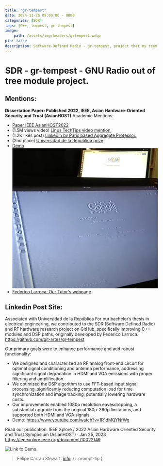 ```yaml
---
title: "gr-tempest"
date: 2024-11-26 08:00:00 - 0000
categories: [SDR]
tags: [C++, tempest, gr-tempest]
image:
    path: /assets/img/headers/grtempest.webp
pin: false
description: Software-Defined Radio - gr-tempest, project that my team and I based our end of career dissertation.
---
```


# SDR - gr-tempest - GNU Radio out of tree module project. 
## Mentions:
**Dissertation Paper: Published 2022, IEEE, Asian Hardware-Oriented Security and Trust (AsianHOST)**
Academic Mentions: 
- [Paper IEEE AsianHOST2022](https://ieeexplore.ieee.org/document/10022149)
- (1.5M views video) [Linus TechTips video mention.](https://www.youtube.com/watch?v=OPckpjBSAOw) 
- (1.2K likes post) [Linkedin by Paris based Aggregate Professor.](https://www.linkedin.com/posts/thomas-lavarenne-9b8998147_espionner-un-moniteur-vga-ou-hdmi-gr%C3%A2ce-aux-activity-7261145763815079937-PGVr?utm_source=share&utm_medium=member_desktop)
- (2nd place) [Universidad de la Republica prize](https://idm.uy/2021/premiacion.html)
- [Demo](https://www.youtube.com/watch?v=qsjSH6T5xac) ![Photo](/assets/img/other/demo%20photo.webp)
- [Federico Larroca: Our Tutor's webpage](https://iie.fing.edu.uy/personal/flarroca/)

## Linkedin Post Site:
Associated with Universidad de la República
For our bachelor’s thesis in electrical engineering, we contributed to the SDR (Software Defined Radio) and RF hardware research project on GitHub, specifically improving C++ modules and DSP paths, originally developed by Federico Larroca.
https://github.com/git-artes/gr-tempest

Our primary goals were to enhance performance and add robust functionality:

- We designed and characterized an RF analog front-end circuit for optimal signal conditioning and antenna performance, addressing significant signal degradation in HDMI and VGA emissions with proper filtering and amplification.
- We optimized the DSP algorithm to use FFT-based input signal processing, significantly reducing computation load for time synchronization and image tracking, potentially lowering hardware costs.
- Our improvements enabled 1080p resolution eavesdropping, a substantial upgrade from the original 180p–360p limitations, and supported both HDMI and VGA signals.
- Demo: https://www.youtube.com/watch?v=1R1dMQYNfWg

Read our publication:
IEEE Xplore / 2022 Asian Hardware Oriented Security and Trust Symposium (AsianHOST) · Jan 25, 2023
https://ieeexplore.ieee.org/document/10022149

![Link to Demo.](https://www.youtube.com/watch?v=1R1dMQYNfWg)


> Felipe Carrau Stewart. [info](https://fcarraustewart.github.io/about).
{: .prompt-tip }

